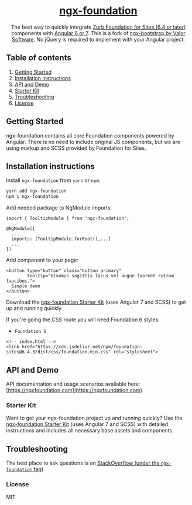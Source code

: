 <a href="http://ngxfoundation.com">
    <h1 align="center">ngx-foundation</h1>
</a>

<p align="center">
The best way to quickly integrate <a href="https://foundation.zurb.com/">Zurb Foundation for Sites (6.4 or later)</a>  components with <a href="https://angular.io/">Angular 6 or 7</a>. This is a fork of <a href="https://valor-software.com/ngx-bootstrap" target="_blank">ngx-bootstrap by Valor Software</a>. No jQuery is required to implement with your Angular project.
</p>

<!-- ## Links

- [Documentation](https://ngxfoundation.com)
 - [Release Notes](https://github.com/valor-software/ngx-foundation/blob/development/CHANGELOG.md) -->


## Table of contents
1. [Getting Started](#getting-started)
2. [Installation Instructions](#installation-instructions)
3. [API and Demo](#api-and-demo)
4. [Starter Kit](#starter-kit)
5. [Troubleshooting](#troubleshooting)
6. [License](#license)

## Getting Started

ngx-foundation contains all core Foundation components powered by Angular. There is no need to include original JS components, but we are using markup and SCSS provided by Foundation for Sites.

## Installation instructions

Install `ngx-foundation` from `yarn` or `npm`:
```bash
yarn add ngx-foundation
npm i ngx-foundation
```

Add needed package to NgModule imports:
```
import { TooltipModule } from 'ngx-foundation';

@NgModule({
  ...
  imports: [TooltipModule.forRoot(),...]
  ...
})
```

Add component to your page:
```
<button type="button" class="button primary"
        tooltip="Vivamus sagittis lacus vel augue laoreet rutrum faucibus.">
  Simple demo
</button>
```

Download the [ngx-foundation Starter Kit](https://github.com/nthompson777/ngx-foundation-starterkit) (uses Angular 7 and SCSS) to get up and running quickly.

If you're going the CSS route you will need Foundation 6 styles:
- `Foundation 6`
```
<!-- index.html -->
<link href="https://cdn.jsdelivr.net/npm/foundation-sites@6.4.3/dist/css/foundation.min.css" rel="stylesheet">
```

## API and Demo

API documentation and usage scenarios available here:
[https://ngxfoundation.com](https://ngxfoundation.com)

<!-- ### How to use it with:
 - `Bootstrap and angular-cli` please refer to [using-with-bootstrap-and-angular-cli](https://github.com/valor-software/ngx-foundation/tree/development/docs/getting-started/bootstrap.md)
 - `angular-seed` please refer to [getting-started-with-angular-seed](https://github.com/valor-software/ngx-foundation/tree/development/docs/getting-started/angular-seed.md)
 - `system.js` (and [angular2 quickstart](https://angular.io/docs/ts/latest/quickstart.html)) please checkout [sample repository](https://github.com/valor-software/angular2-quickstart)
 - `plnkr` sample available [here](https://plnkr.co/edit/0NipkZrnckZZROAcnjzB?p=preview)
 - `AoT using ngc and rollup` please refer to [ngx-foundation-with-aot](https://github.com/valor-software/ngx-foundation/tree/development/docs/getting-started/aot.md)
 - `ASP.NET Core 2.0` please refer to [using-with-asp.net-core-2](https://github.com/csegyud/ASPNETCore_ngx-foundation_Sample/blob/master/README.md) -->

### Starter Kit

Want to get your ngx-foundation project up and running quickly? Use the [ngx-foundation Starter Kit](https://github.com/nthompson777/ngx-foundation-starterkit) (uses Angular 7 and SCSS) with detailed instructions and includes all necessary base assets and components.    

## Troubleshooting

The best place to ask questions is on [StackOverflow (under the `ngx-foundation` tag)](https://stackoverflow.com/questions/tagged/ngx-foundation)

### License

MIT
